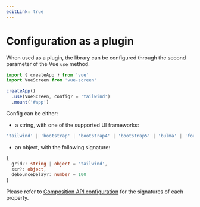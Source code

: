 ```yaml
---
editLink: true
---
```


# Configuration as a plugin

When used as a plugin, the library can be configured through the second parameter of the Vue `use` method.
```js
import { createApp } from 'vue'
import VueScreen from 'vue-screen'

createApp()
  .use(VueScreen, config? = 'tailwind')
  .mount('#app')
```

Config can be either:

- a string, with one of the supported UI frameworks:

```ts
'tailwind' | 'bootstrap' | 'bootstrap4' | 'bootstrap5' | 'bulma' | 'foundation' | 'materialize' | 'semanticUi'
```

- an object, with the following signature:

```ts
{
  grid?: string | object = 'tailwind',
  ssr?: object,
  debounceDelay?: number = 100
}
```

Please refer to [Composition API configuration](/guide/configuration/composition-api) for the signatures of each property.
